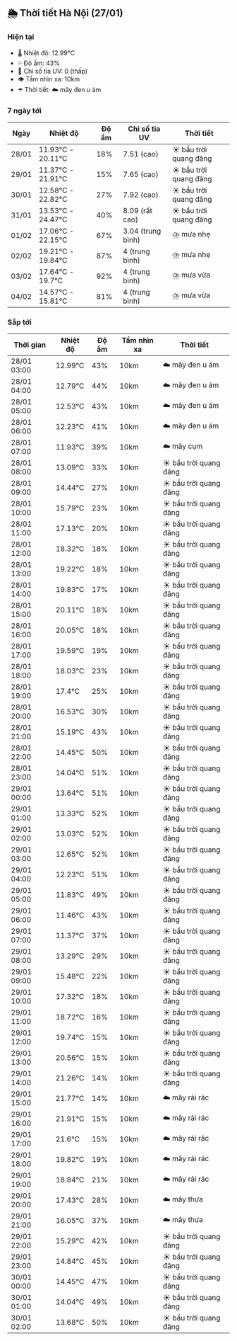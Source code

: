 ## 🌦️ Thời tiết Hà Nội (27/01)

### Hiện tại

- 🌡️ Nhiệt độ: 12.99℃
- 💦 Độ ẩm: 43%
- 🌟 Chỉ số tia UV: 0 (thấp)
- 👁️ Tầm nhìn xa: 10km
- ☂️ Thời tiết: ☁️ mây đen u ám

### 7 ngày tới

| Ngày | Nhiệt độ | Độ ẩm | Chỉ số tia UV | Thời tiết |
| --- | --- | --- | --- | --- |
| 28/01 | 11.93℃ - 20.11℃ | 18% | 7.51 (cao) | ☀️ bầu trời quang đãng |
| 29/01 | 11.37℃ - 21.91℃ | 15% | 7.65 (cao) | ☀️ bầu trời quang đãng |
| 30/01 | 12.58℃ - 22.82℃ | 27% | 7.92 (cao) | ☀️ bầu trời quang đãng |
| 31/01 | 13.53℃ - 24.47℃ | 40% | 8.09 (rất cao) | ☀️ bầu trời quang đãng |
| 01/02 | 17.06℃ - 22.15℃ | 67% | 3.04 (trung bình) | ⛈️ mưa nhẹ |
| 02/02 | 19.21℃ - 19.84℃ | 87% | 4 (trung bình) | ⛈️ mưa nhẹ |
| 03/02 | 17.64℃ - 19.7℃ | 92% | 4 (trung bình) | ⛈️ mưa vừa |
| 04/02 | 14.57℃ - 15.81℃ | 81% | 4 (trung bình) | ⛈️ mưa vừa |

### Sắp tới

| Thời gian | Nhiệt độ | Độ ẩm | Tầm nhìn xa | Thời tiết |
| --- | --- | --- | --- | --- |
| 28/01 03:00 | 12.99℃ | 43% | 10km | ☁️ mây đen u ám |
| 28/01 04:00 | 12.79℃ | 44% | 10km | ☁️ mây đen u ám |
| 28/01 05:00 | 12.53℃ | 43% | 10km | ☁️ mây đen u ám |
| 28/01 06:00 | 12.23℃ | 41% | 10km | ☁️ mây đen u ám |
| 28/01 07:00 | 11.93℃ | 39% | 10km | ☁️ mây cụm |
| 28/01 08:00 | 13.09℃ | 33% | 10km | ☀️ bầu trời quang đãng |
| 28/01 09:00 | 14.44℃ | 27% | 10km | ☀️ bầu trời quang đãng |
| 28/01 10:00 | 15.79℃ | 23% | 10km | ☀️ bầu trời quang đãng |
| 28/01 11:00 | 17.13℃ | 20% | 10km | ☀️ bầu trời quang đãng |
| 28/01 12:00 | 18.32℃ | 18% | 10km | ☀️ bầu trời quang đãng |
| 28/01 13:00 | 19.22℃ | 18% | 10km | ☀️ bầu trời quang đãng |
| 28/01 14:00 | 19.83℃ | 17% | 10km | ☀️ bầu trời quang đãng |
| 28/01 15:00 | 20.11℃ | 18% | 10km | ☀️ bầu trời quang đãng |
| 28/01 16:00 | 20.05℃ | 18% | 10km | ☀️ bầu trời quang đãng |
| 28/01 17:00 | 19.59℃ | 19% | 10km | ☀️ bầu trời quang đãng |
| 28/01 18:00 | 18.03℃ | 23% | 10km | ☀️ bầu trời quang đãng |
| 28/01 19:00 | 17.4℃ | 25% | 10km | ☀️ bầu trời quang đãng |
| 28/01 20:00 | 16.53℃ | 30% | 10km | ☀️ bầu trời quang đãng |
| 28/01 21:00 | 15.19℃ | 43% | 10km | ☀️ bầu trời quang đãng |
| 28/01 22:00 | 14.45℃ | 50% | 10km | ☀️ bầu trời quang đãng |
| 28/01 23:00 | 14.04℃ | 51% | 10km | ☀️ bầu trời quang đãng |
| 29/01 00:00 | 13.64℃ | 51% | 10km | ☀️ bầu trời quang đãng |
| 29/01 01:00 | 13.33℃ | 52% | 10km | ☀️ bầu trời quang đãng |
| 29/01 02:00 | 13.03℃ | 52% | 10km | ☀️ bầu trời quang đãng |
| 29/01 03:00 | 12.65℃ | 52% | 10km | ☀️ bầu trời quang đãng |
| 29/01 04:00 | 12.23℃ | 51% | 10km | ☀️ bầu trời quang đãng |
| 29/01 05:00 | 11.83℃ | 49% | 10km | ☀️ bầu trời quang đãng |
| 29/01 06:00 | 11.46℃ | 43% | 10km | ☀️ bầu trời quang đãng |
| 29/01 07:00 | 11.37℃ | 37% | 10km | ☀️ bầu trời quang đãng |
| 29/01 08:00 | 13.29℃ | 29% | 10km | ☀️ bầu trời quang đãng |
| 29/01 09:00 | 15.48℃ | 22% | 10km | ☀️ bầu trời quang đãng |
| 29/01 10:00 | 17.32℃ | 18% | 10km | ☀️ bầu trời quang đãng |
| 29/01 11:00 | 18.72℃ | 16% | 10km | ☀️ bầu trời quang đãng |
| 29/01 12:00 | 19.74℃ | 15% | 10km | ☀️ bầu trời quang đãng |
| 29/01 13:00 | 20.56℃ | 15% | 10km | ☀️ bầu trời quang đãng |
| 29/01 14:00 | 21.26℃ | 14% | 10km | ☀️ bầu trời quang đãng |
| 29/01 15:00 | 21.77℃ | 14% | 10km | ☁️ mây rải rác |
| 29/01 16:00 | 21.91℃ | 15% | 10km | ☁️ mây rải rác |
| 29/01 17:00 | 21.6℃ | 15% | 10km | ☁️ mây rải rác |
| 29/01 18:00 | 19.82℃ | 19% | 10km | ☁️ mây rải rác |
| 29/01 19:00 | 18.84℃ | 21% | 10km | ☁️ mây rải rác |
| 29/01 20:00 | 17.43℃ | 28% | 10km | ☁️ mây thưa |
| 29/01 21:00 | 16.05℃ | 37% | 10km | ☁️ mây thưa |
| 29/01 22:00 | 15.29℃ | 42% | 10km | ☀️ bầu trời quang đãng |
| 29/01 23:00 | 14.84℃ | 45% | 10km | ☀️ bầu trời quang đãng |
| 30/01 00:00 | 14.45℃ | 47% | 10km | ☀️ bầu trời quang đãng |
| 30/01 01:00 | 14.04℃ | 49% | 10km | ☀️ bầu trời quang đãng |
| 30/01 02:00 | 13.68℃ | 50% | 10km | ☀️ bầu trời quang đãng |
